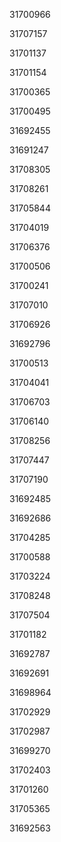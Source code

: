 31700966

31707157

31701137

31701154

31700365

31700495

31692455

31691247

31708305

31708261

31705844

31704019

31706376

31700506

31700241

31707010

31706926

31692796

31700513

31704041

31706703

31706140

31708256

31707447

31707190

31692485

31692686

31704285

31700588

31703224

31708248

31707504

31701182

31692787

31692691

31698964

31702929

31702987

31699270

31702403

31701260

31705365

31692563

